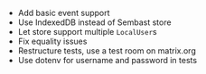 - Add basic event support
- Use IndexedDB instead of Sembast store
- Let store support multiple `LocalUser`s
- Fix equality issues
- Restructure tests, use a test room on matrix.org
- Use dotenv for username and password in tests
